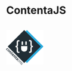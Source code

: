 # ContentaJS

</br>
<img src="./logo.svg" alt="Contenta logo" title="Contenta logo" width="100">

<!--emdaer-p
  - '@emdaer/plugin-import'
  - path: docs/header.md
    runEmdaer: false
-->

<!--emdaer-t
  - '@emdaer/transform-table-of-contents'
-->
<!--emdaer-p
 - '@emdaer/plugin-shields'
 - shields:
     - alt: 'Travis'
       image: 'travis/nbcdotcom/cache-invalidator.svg'
       link: 'https://travis-ci.org/nbcdotcom/cache-invalidator/'
       style: 'flat-square'
     - alt: 'Documented with emdaer'
       image: 'badge/📓-documented%20with%20emdaer-F06632.svg'
       link: 'https://github.com/emdaer/emdaer'
       style: 'flat-square'
-->

<!--emdaer-p
  - '@emdaer/plugin-import'
  - path: docs/features.md
    runEmdaer: false
-->

<!--emdaer-p
  - '@emdaer/plugin-import'
  - path: docs/install.md
    runEmdaer: true
-->

<!--emdaer-p
  - '@emdaer/plugin-import'
  - path: docs/notes.md
    runEmdaer: false
-->

